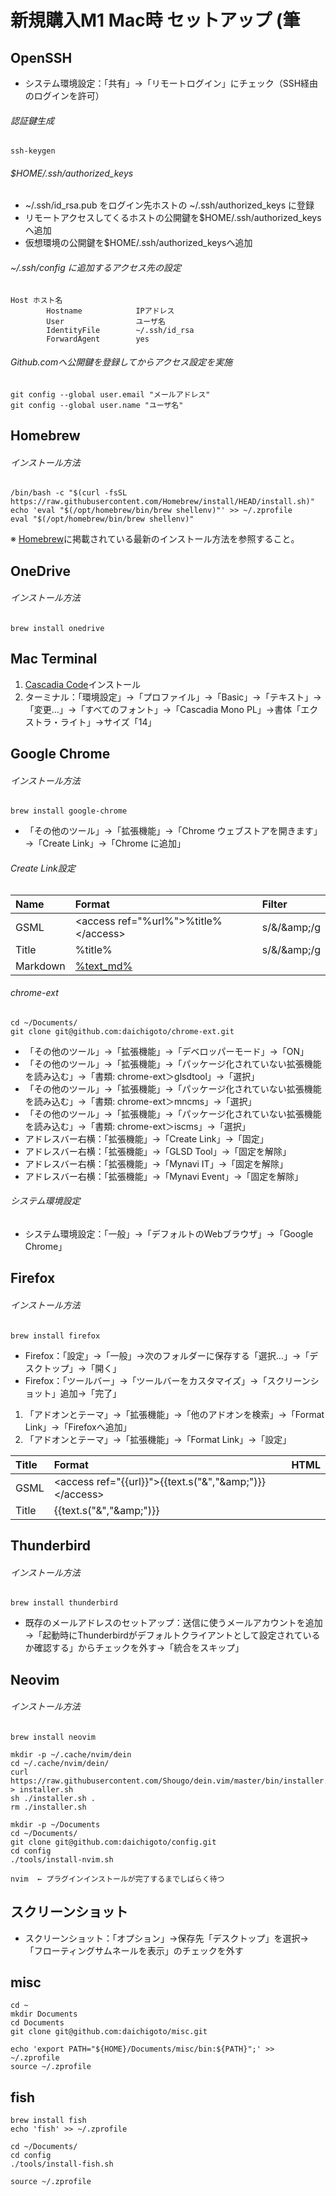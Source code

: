 # 新規購入M1 Mac時 セットアップ (筆

## OpenSSH

- システム環境設定：「共有」→「リモートログイン」にチェック（SSH経由のログインを許可）

###### 認証鍵生成

    ssh-keygen

###### $HOME/.ssh/authorized_keys

- ~/.ssh/id_rsa.pub をログイン先ホストの ~/.ssh/authorized_keys に登録
- リモートアクセスしてくるホストの公開鍵を$HOME/.ssh/authorized_keysへ追加
- 仮想環境の公開鍵を$HOME/.ssh/authorized_keysへ追加

###### ~/.ssh/config に追加するアクセス先の設定

    Host ホスト名
            Hostname            IPアドレス
            User                ユーザ名
            IdentityFile        ~/.ssh/id_rsa
            ForwardAgent        yes

###### Github.comへ公開鍵を登録してからアクセス設定を実施

    git config --global user.email "メールアドレス"
    git config --global user.name "ユーザ名"

## Homebrew

###### インストール方法

    /bin/bash -c "$(curl -fsSL https://raw.githubusercontent.com/Homebrew/install/HEAD/install.sh)"  
    echo 'eval "$(/opt/homebrew/bin/brew shellenv)"' >> ~/.zprofile  
    eval "$(/opt/homebrew/bin/brew shellenv)"

※ [Homebrew](https://brew.sh/)に掲載されている最新のインストール方法を参照すること。

## OneDrive

###### インストール方法

    brew install onedrive

## Mac Terminal

1. [Cascadia Code](https://github.com/microsoft/cascadia-code/releases)インストール
2. ターミナル：「環境設定」→「プロファイル」→「Basic」→「テキスト」→「変更…」→「すべてのフォント」→「Cascadia Mono PL」→書体「エクストラ・ライト」→サイズ「14」

## Google Chrome

###### インストール方法

    brew install google-chrome

- 「その他のツール」→「拡張機能」→「Chrome ウェブストアを開きます」→「Create Link」→「Chrome に追加」 

###### Create Link設定

|Name|Format|Filter|
|:---|:---|:---|
|GSML|&lt;access ref="%url%"&gt;%title%&lt;/access&gt;|s/&amp;/&amp;amp;/g|
|Title|%title%|s/&amp;/&amp;amp;/g|
|Markdown|[%text_md%](%url%)||

###### chrome-ext

    cd ~/Documents/
    git clone git@github.com:daichigoto/chrome-ext.git

- 「その他のツール」→「拡張機能」→「デベロッパーモード」→「ON」
- 「その他のツール」→「拡張機能」→「パッケージ化されていない拡張機能を読み込む」→「書類: chrome-ext＞glsdtool」→「選択」
- 「その他のツール」→「拡張機能」→「パッケージ化されていない拡張機能を読み込む」→「書類: chrome-ext＞mncms」→「選択」
- 「その他のツール」→「拡張機能」→「パッケージ化されていない拡張機能を読み込む」→「書類: chrome-ext＞iscms」→「選択」
- アドレスバー右横：「拡張機能」→「Create Link」→「固定」
- アドレスバー右横：「拡張機能」→「GLSD Tool」→「固定を解除」
- アドレスバー右横：「拡張機能」→「Mynavi IT」→「固定を解除」
- アドレスバー右横：「拡張機能」→「Mynavi Event」→「固定を解除」

###### システム環境設定

- システム環境設定：「一般」→「デフォルトのWebブラウザ」→「Google Chrome」

## Firefox

###### インストール方法

    brew install firefox

- Firefox：「設定」→「一般」→次のフォルダーに保存する「選択…」→「デスクトップ」→「開く」
- Firefox：「ツールバー」→「ツールバーをカスタマイズ」→「スクリーンショット」追加→「完了」

1. 「アドオンとテーマ」→「拡張機能」→「他のアドオンを検索」→「Format Link」→「Firefoxへ追加」
2. 「アドオンとテーマ」→「拡張機能」→「Format Link」→「設定」

|Title|Format|HTML|
|:---|:---|:---|
|GSML|&lt;access ref="{{url}}"&gt;{{text.s("&amp;","&amp;amp;")}}&lt;/access&gt;||
|Title|{{text.s("&amp;","&amp;amp;")}}||

## Thunderbird

###### インストール方法

    brew install thunderbird

- 既存のメールアドレスのセットアップ：送信に使うメールアカウントを追加→「起動時にThunderbirdがデフォルトクライアントとして設定されているか確認する」からチェックを外す→「統合をスキップ」

## Neovim

###### インストール方法

    brew install neovim
    
    mkdir -p ~/.cache/nvim/dein
    cd ~/.cache/nvim/dein/
    curl https://raw.githubusercontent.com/Shougo/dein.vim/master/bin/installer.sh > installer.sh
    sh ./installer.sh .
    rm ./installer.sh
   
    mkdir -p ~/Documents
    cd ~/Documents/ 
    git clone git@github.com:daichigoto/config.git
    cd config
    ./tools/install-nvim.sh
    
    nvim  ← プラグインインストールが完了するまでしばらく待つ

## スクリーンショット

- スクリーンショット：「オプション」→保存先「デスクトップ」を選択→「フローティングサムネールを表示」のチェックを外す

## misc

    cd ~
    mkdir Documents
    cd Documents
    git clone git@github.com:daichigoto/misc.git
    
    echo 'export PATH="${HOME}/Documents/misc/bin:${PATH}";' >> ~/.zprofile
    source ~/.zprofile

## fish

    brew install fish
    echo 'fish' >> ~/.zprofile

    cd ~/Documents/ 
    cd config
    ./tools/install-fish.sh

    source ~/.zprofile
